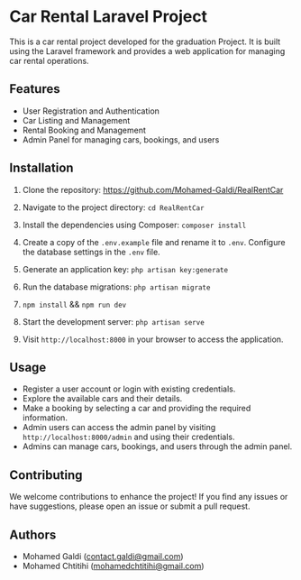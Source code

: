 # Car Rental Laravel Project

This is a car rental project developed for the graduation Project. It is built using the Laravel framework and provides a web application for managing car rental operations.

## Features

- User Registration and Authentication
- Car Listing and Management
- Rental Booking and Management
- Admin Panel for managing cars, bookings, and users

## Installation

1. Clone the repository: https://github.com/Mohamed-Galdi/RealRentCar

2. Navigate to the project directory:  `cd RealRentCar`


3. Install the dependencies using Composer:  `composer install`


4. Create a copy of the `.env.example` file and rename it to `.env`. Configure the database settings in the `.env` file.

5. Generate an application key: `php artisan key:generate`


6. Run the database migrations: `php artisan migrate`

7. `npm install` && `npm run dev`

8. Start the development server: `php artisan serve`


9. Visit `http://localhost:8000` in your browser to access the application.

## Usage

- Register a user account or login with existing credentials.
- Explore the available cars and their details.
- Make a booking by selecting a car and providing the required information.
- Admin users can access the admin panel by visiting `http://localhost:8000/admin` and using their credentials.
- Admins can manage cars, bookings, and users through the admin panel.

## Contributing

We welcome contributions to enhance the project! If you find any issues or have suggestions, please open an issue or submit a pull request.


## Authors

- Mohamed Galdi (contact.galdi@gmail.com)
- Mohamed Chtitihi (mohamedchtitihi@gmail.com)
